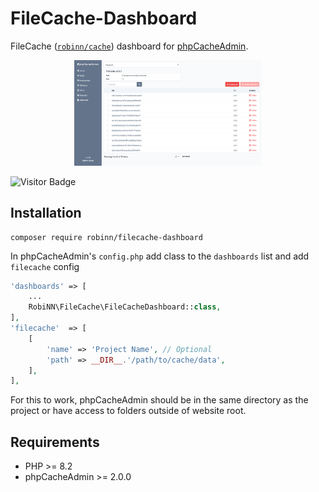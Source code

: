 # FileCache-Dashboard

FileCache ([`robinn/cache`](https://github.com/RobiNN1/Cache)) dashboard
for [phpCacheAdmin](https://github.com/RobiNN1/phpCacheAdmin).

<p align="center"><img alt="FileCache" src=".github/img/filecache.png" width="300px"></p>

![Visitor Badge](https://visitor-badge.laobi.icu/badge?page_id=RobiNN1.FileCache-Dashboard)

## Installation

```
composer require robinn/filecache-dashboard
```

In phpCacheAdmin's `config.php` add class to the `dashboards` list and add `filecache` config

```php
'dashboards' => [
    ...
    RobiNN\FileCache\FileCacheDashboard::class,
],
'filecache'  => [
    [
        'name' => 'Project Name', // Optional
        'path' => __DIR__.'/path/to/cache/data',
    ],
],
```

For this to work, phpCacheAdmin should be in the same directory as
the project or have access to folders outside of website root.

## Requirements

- PHP >= 8.2
- phpCacheAdmin >= 2.0.0
